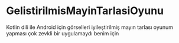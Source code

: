 # GelistirilmisMayinTarlasiOyunu
Kotlin dili ile Android için görselleri iyileştirilmiş mayın tarlası oyunum yapması çok zevkli bir uygulamaydı benim için 
